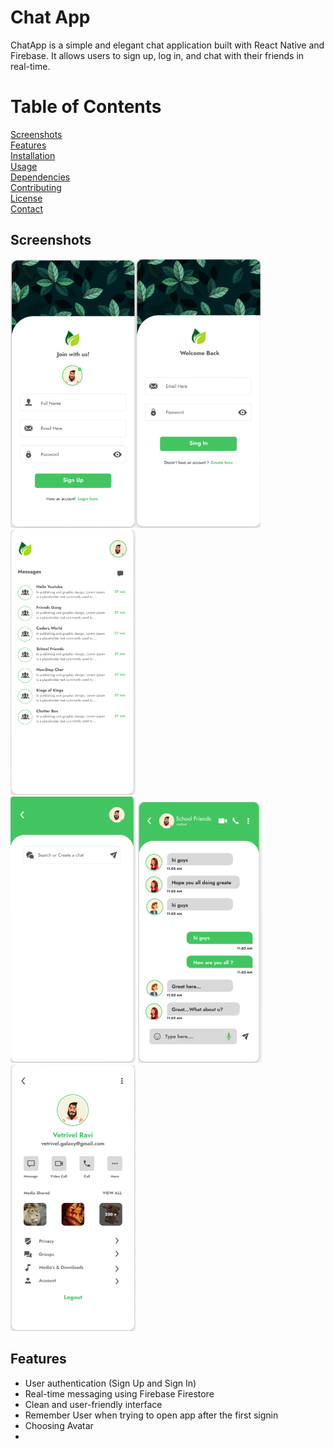 
# Chat App

ChatApp is a simple and elegant chat application built with React Native and Firebase. It allows users to sign up, log in, and chat with their friends in real-time.

# Table of Contents  
[Screenshots](#screenshots)  
[Features](#Features)  
[Installation](#Installation)  
[Usage](#Usage)  
[Dependencies](#Dependencies)  
[Contributing](#Contributing)  
[License](#License)  
[Contact](#Contact)  
<a name="Screenshots"/>
<a name="Features"/>


## Screenshots

<img src="ChatAppScreens/Signup.PNG" width="200" alt="Signup Screen" ><img src="ChatAppScreens/SignIn.PNG" width="200" alt="SignIn Screen"> 
<img src="ChatAppScreens/Home.PNG" width="200" alt="Home Screen">  
<img src="ChatAppScreens/CreateNewChat.PNG" width="200" alt="Create New Chat Screen"> 
<img src="ChatAppScreens/ChatRoom.PNG" width="200" alt="Chat Room Screen"> 
<img src="ChatAppScreens/Profile.PNG" width="200" alt="Profile Screen"> 

## Features
* User authentication (Sign Up and Sign In)
* Real-time messaging using Firebase Firestore
* Clean and user-friendly interface
* Remember User when trying to open app after the first signin
* Choosing Avatar
* 

